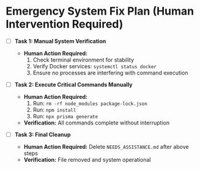 # Emergency System Fix Plan (Human Intervention Required)

- [ ] **Task 1: Manual System Verification**
    - **Human Action Required:**
        1. Check terminal environment for stability
        2. Verify Docker services: `systemctl status docker`
        3. Ensure no processes are interfering with command execution

- [ ] **Task 2: Execute Critical Commands Manually**
    - **Human Action Required:**
        1. Run: `rm -rf node_modules package-lock.json`
        2. Run: `npm install`
        3. Run: `npx prisma generate`
    - **Verification:** All commands complete without interruption

- [ ] **Task 3: Final Cleanup**
    - **Human Action Required:** Delete `NEEDS_ASSISTANCE.md` after above steps
    - **Verification:** File removed and system operational